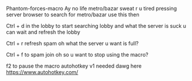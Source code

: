 Phantom-forces-macro
Ay no life metro/bazar sweat r u tired pressing server browser to search for metro/bazar use this then

Ctrl + d in the lobby to start searching lobby
and what the server is suck u can wait and refresh the lobby

Ctrl + r refresh spam
oh what the server u want is full?

Ctrl + f to spam join
oh so u want to stop using the macro?

f2 to pause the macro
autohotkey v1 needed dawg here https://www.autohotkey.com/